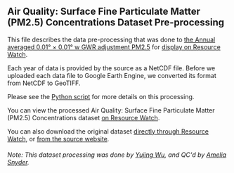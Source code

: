 ## Air Quality: Surface Fine Particulate Matter (PM2.5) Concentrations Dataset Pre-processing
This file describes the data pre-processing that was done to [the Annual averaged 0.01° × 0.01° w GWR adjustment PM2.5](http://fizz.phys.dal.ca/~atmos/martin/?page_id=140) for [display on Resource Watch](https://resourcewatch.org/data/explore/6e6750da-50c8-4b52-914f-b0d663a7ab59).

Each year of data is provided by the source as a NetCDF file. Before we uploaded each data file to Google Earth Engine, we converted its format from NetCDF to GeoTIFF.

Please see the [Python script](https://github.com/resource-watch/data-pre-processing/blob/master/cit_031_air_quality_PM25_concentration/cit_031_air_quality_PM25_concentration_processing.py) for more details on this processing.

You can view the processed Air Quality: Surface Fine Particulate Matter (PM2.5) Concentrations dataset [on Resource Watch](https://resourcewatch.org/data/explore/6e6750da-50c8-4b52-914f-b0d663a7ab59).

You can also download the original dataset [directly through Resource Watch](http://wri-projects.s3.amazonaws.com/resourcewatch/raster/cit_031_air_quality_PM25_concentration.zip), or [from the source website](http://fizz.phys.dal.ca/~atmos/martin/?page_id=140).

###### Note: This dataset processing was done by [Yujing Wu](https://www.wri.org/profile/yujing-wu), and QC'd by [Amelia Snyder](https://www.wri.org/profile/amelia-snyder).
